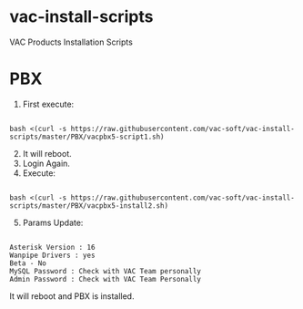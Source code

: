 # vac-install-scripts
VAC Products Installation Scripts

# PBX

1. First execute: 
<pre lang='bash'><code>
bash <(curl -s https://raw.githubusercontent.com/vac-soft/vac-install-scripts/master/PBX/vacpbx5-script1.sh)
</code></pre>
2. It will reboot. 
3. Login Again.
4. Execute:
<pre lang='bash'><code>
bash <(curl -s https://raw.githubusercontent.com/vac-soft/vac-install-scripts/master/PBX/vacpbx5-install2.sh)
</code></pre>
5. Params Update:
<pre lang='bash'><code>
Asterisk Version : 16
Wanpipe Drivers : yes
Beta - No
MySQL Password : Check with VAC Team personally
Admin Password : Check with VAC Team Personally
</code></pre>
It will reboot and PBX is installed.